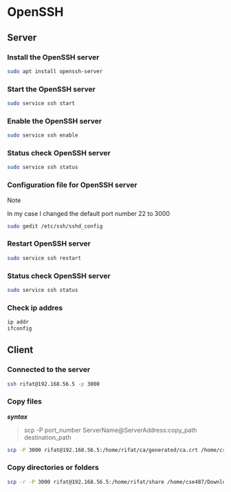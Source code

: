 # OpenSSH
## Server 
### Install the OpenSSH server
```bash
sudo apt install openssh-server 
```
### Start the OpenSSH server
```bash
sudo service ssh start
```
### Enable the OpenSSH server
```bash
sudo service ssh enable
```
### Status check OpenSSH server
```bash
sudo service ssh status
```
### Configuration file for OpenSSH server
> [!NOTE]
> In my case I changed the default port number 22 to 3000
```bash
sudo gedit /etc/ssh/sshd_config
```
### Restart OpenSSH server
```bash
sudo service ssh restart
```
### Status check OpenSSH server
```bash
sudo service ssh status
```
### Check ip addres 
```bash
ip addr
ifconfig
```
## Client 
### Connected to the server 
```bash
ssh rifat@192.168.56.5 -p 3000
```
### Copy files
***syntax***
>scp -P port_number ServerName@ServerAddress:copy_path  destination_path
```bash
scp -P 3000 rifat@192.168.56.5:/home/rifat/ca/generated/ca.crt /home/cse487/Downloads
```
### Copy directories or folders
```bash
scp -r -P 3000 rifat@192.168.56.5:/home/rifat/share /home/cse487/Downloads
```



